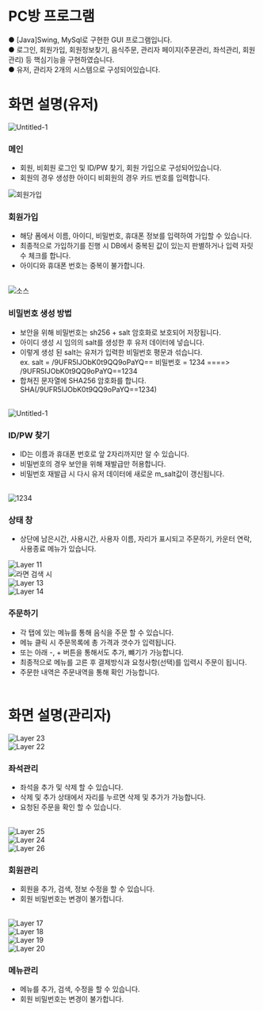 # PC방 프로그램
● [Java]Swing, MySql로 구현한 GUI 프로그램입니다.<br>
● 로그인, 회원가입, 회원정보찾기, 음식주문, 관리자 페이지(주문관리, 좌석관리, 회원관리) 등 핵심기능을 구현하였습니다.<br>
● 유저, 관리자 2개의 시스템으로 구성되어있습니다.<br>
# 화면 설명(유저) #
![Untitled-1](https://user-images.githubusercontent.com/118651919/218269352-ade93e89-72b7-4678-93ef-325c4641f339.png)
### 메인 <br>
- 회원, 비회원 로그인 및 ID/PW 찾기, 회원 가입으로 구성되어있습니다.
- 회원의 경우 생성한 아이디 비회원의 경우 카드 번호를 입력합니다.

![회원가입](https://user-images.githubusercontent.com/118651919/218270129-31dfc722-3742-4bc7-a309-b941a321bb0c.png)
### 회원가입 <br>
- 해당 폼에서 이름, 아이디, 비밀번호, 휴대폰 정보를 입력하여 가입할 수 있습니다.
- 최종적으로 가입하기를 진행 시 DB에서 중복된 값이 있는지 판별하거나 입력 자릿 수 체크를 합니다. 
- 아이디와 휴대폰 번호는 중복이 불가합니다.<br><br>

![소스](https://user-images.githubusercontent.com/118651919/219654784-d29b4768-c3fd-41ff-8834-3c017321426d.png)
### 비밀번호 생성 방법 <br>
- 보안을 위해 비밀번호는 sh256 + salt 암호화로 보호되어 저장됩니다.
- 아이디 생성 시 임의의 salt를 생성한 후 유저 데이터에 넣습니다. 
- 이렇게 생성 된 salt는 유저가 입력한 비밀번호 평문과 섞습니다.<br>
ex. salt = /9UFR5IJObK0t9QQ9oPaYQ== 비밀번호 = 1234 ====> /9UFR5IJObK0t9QQ9oPaYQ==1234<br>
- 합쳐진 문자열에 SHA256 암호화를 합니다. SHA(/9UFR5IJObK0t9QQ9oPaYQ==1234)<br><br>

![Untitled-1](https://user-images.githubusercontent.com/118651919/219654308-d8495061-ad80-4b9c-b56d-e4bf1900a6ca.png)
### ID/PW 찾기 <br>
- ID는 이름과 휴대폰 번호로 앞 2자리까지만 알 수 있습니다.
- 비밀번호의 경우 보안을 위해 재발급만 허용합니다.
- 비밀번호 재발급 시 다시 유저 데이터에 새로운 m_salt값이 갱신됩니다.<br><br>

![1234](https://user-images.githubusercontent.com/118651919/219657915-4ccee8bf-e6cc-4afb-8888-42b952c53a87.png)
### 상태 창 <br>
- 상단에 남은시간, 사용시간, 사용자 이름, 자리가 표시되고 주문하기, 카운터 연락, 사용종료 메뉴가 있습니다.

![Layer 11](https://user-images.githubusercontent.com/118651919/219660475-6bfb60f8-7dbd-4ee3-8332-d4576e3565d9.png)<br>
![라면 검색 시](https://user-images.githubusercontent.com/118651919/219660722-3d40559c-c08c-4887-b220-b497371ee691.png)<br>
![Layer 13](https://user-images.githubusercontent.com/118651919/219660737-f137d581-f994-499a-9cf9-02889fa8afbd.png)<br>
![Layer 14](https://user-images.githubusercontent.com/118651919/219660744-878131e7-ef72-4f40-9b33-9ce89d4ce372.png)<br>

### 주문하기 <br>
- 각 탭에 있는 메뉴를 통해 음식을 주문 할 수 있습니다.
- 메뉴 클릭 시 주문목록에 총 가격과 갯수가 입력됩니다.
- 또는 아래 -, + 버튼을 통해서도 추가, 뺴기가 가능합니다.
- 최종적으로 메뉴를 고른 후 결제방식과 요청사항(선택)를 입력시 주문이 됩니다.
- 주문한 내역은 주문내역을 통해 확인 가능합니다.<br><br>

# 화면 설명(관리자) #
![Layer 23](https://user-images.githubusercontent.com/118651919/219673617-c8bc304e-992d-4c26-b6ca-3f3678aa4fff.png)<br>
![Layer 22](https://user-images.githubusercontent.com/118651919/219674952-0a8295b7-18b0-4ad8-8e7d-7049a1895aef.png)

### 좌석관리 <br>
- 좌석을 추가 및 삭제 할 수 있습니다.
- 삭제 및 추가 상태에서 자리를 누르면 삭제 및 추가가 가능합니다.
- 요청된 주문을 확인 할 수 있습니다.<br><br>

![Layer 25](https://user-images.githubusercontent.com/118651919/219674462-dddcef45-3024-4a6f-8ab4-4625e4913724.png)<br>
![Layer 24](https://user-images.githubusercontent.com/118651919/219674524-3ac1ce4d-9c8f-4b7d-a024-6e2ba23bce49.png)<br>
![Layer 26](https://user-images.githubusercontent.com/118651919/219674531-193b017b-1bbd-4bb7-a66e-d36870264c62.png)

### 회원관리 <br>
- 회원을 추가, 검색, 정보 수정을 할 수 있습니다.
- 회원 비밀번호는 변경이 불가합니다.<br><br>

![Layer 17](https://user-images.githubusercontent.com/118651919/219674805-1f045ba1-0e4c-4173-a78a-e4cb136cd472.png)<br>
![Layer 18](https://user-images.githubusercontent.com/118651919/219674815-423ccb5f-87b0-4c95-baca-5be2388e1ad1.png)<br>
![Layer 19](https://user-images.githubusercontent.com/118651919/219674821-a2908f92-0813-4271-8bb3-a115d4ff4d1d.png)<br>
![Layer 20](https://user-images.githubusercontent.com/118651919/219674825-31e7dc37-f21e-41d3-9487-0b386bdd2058.png)

### 메뉴관리 <br>
- 메뉴를 추가, 검색, 수정을 할 수 있습니다.
- 회원 비밀번호는 변경이 불가합니다.

